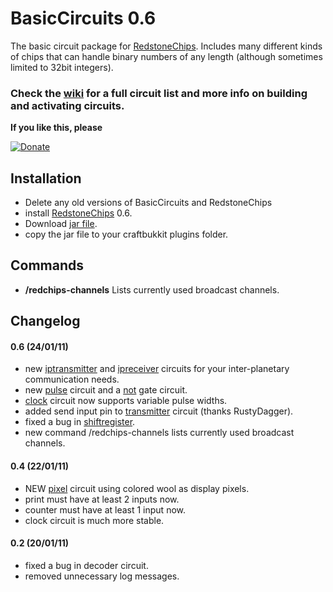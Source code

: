 BasicCircuits 0.6
==================

The basic circuit package for [RedstoneChips](http://github.com/eisental/RedstoneChips). 
Includes many different kinds of chips that can handle binary numbers of any length (although sometimes limited to 32bit integers).

### Check the [wiki](https://github.com/eisental/BasicCircuits/wiki) for a full circuit list and more info on building and activating circuits.

__If you like this, please__

[![Donate](/eisental/RedstoneChips/raw/master/images/btn_donate_LG.gif")](http://sites.google.com/site/eisental/home/donate)

Installation
-------------
   * Delete any old versions of BasicCircuits and RedstoneChips
   * install [RedstoneChips](http://github.com/eisental/RedstoneChips) 0.6.
   * Download [jar file](/eisental/BasicCircuits/BasicCircuits-0.6.jar).
   * copy the jar file to your craftbukkit plugins folder.

Commands
---------
* __/redchips-channels__ Lists currently used broadcast channels.

Changelog
---------
#### 0.6 (24/01/11)
* new [iptransmitter](/eisental/BasicCircuits/wiki/Iptransmitter) and [ipreceiver](/eisental/BasicCircuits/wiki/Ipreceiver) circuits for your inter-planetary communication needs.
* new [pulse](/eisental/BasicCircuits/wiki/Pulse) circuit and a [not](/eisental/BasicCircuits/wiki/Not) gate circuit.
* [clock](/eisental/BasicCircuits/wiki/Clock) circuit now supports variable pulse widths.
* added send input pin to [transmitter](/eisental/BasicCircuits/wiki/Transmitter) circuit (thanks RustyDagger).
* fixed a bug in [shiftregister](/eisental/BasicCircuits/wiki/Shiftregister).
* new command /redchips-channels lists currently used broadcast channels.

#### 0.4 (22/01/11)
* NEW [pixel](/eisental/BasicCircuits/wiki/Pixel) circuit using colored wool as display pixels.
* print must have at least 2 inputs now.
* counter must have at least 1 input now.
* clock circuit is much more stable.


#### 0.2 (20/01/11)
* fixed a bug in decoder circuit.
* removed unnecessary log messages.

